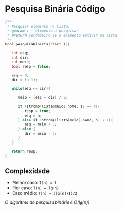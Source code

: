 # Pesquisa Binária Código

``` c
/**
 * Pesquisa elemento na Lista.
 * @param s - elemento a pesquisar
 * @return verdadeiro se o elemento estiver na Lista
 */
bool pesquisaBinaria(char* s){

   int esq;
   int dir;
   int meio;
   bool resp = false;

   esq = 0;
   dir = (n-1);   

   while(esq <= dir){      
     
      meio = (esq + dir) / 2;
            
      if (strcmp(lista[meio].nome, s) == 0){
         resp = true;
         esq = n;
      } else if (strcmp(lista[meio].nome, s) < 0){
         esq = meio + 1;
      } else {
         dir = meio - 1;
      }
   }
   
   return resp;
}
```
## Complexidade

- Melhor caso: `T(n) = 1` 
- Pior caso: `T(n) = lg(n)`
- Caso médio: `T(n) = (lg(n)+1)/2`

_O algoritmo de pesquisa binária é O(lg(n))_